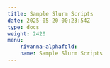 ```yaml
---
title: Sample Slurm Scripts
date: 2025-05-20-00:23:54Z
type: docs 
weight: 2420
menu: 
    rivanna-alphafold:
    name: Sample Slurm Scripts
---
```




